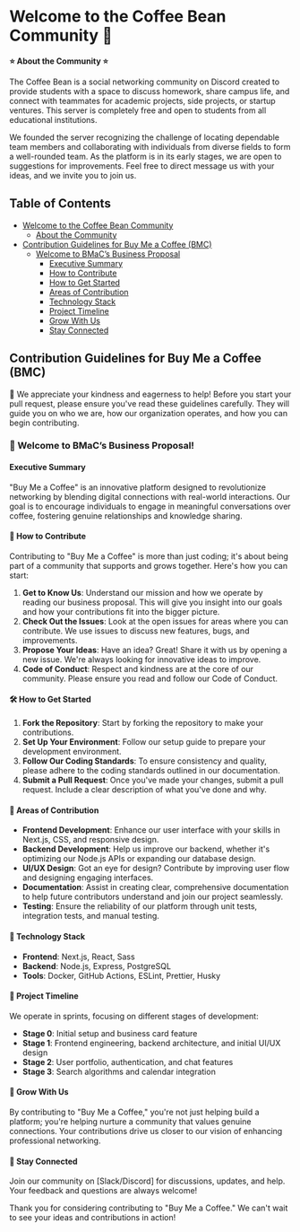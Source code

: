 # Welcome to the Coffee Bean Community 👋

**:star: About the Community :star:**

The Coffee Bean is a social networking community on Discord created to provide students with a space to discuss homework, share campus life, and connect with teammates for academic projects, side projects, or startup ventures. This server is completely free and open to students from all educational institutions.

We founded the server recognizing the challenge of locating dependable team members and collaborating with individuals from diverse fields to form a well-rounded team. As the platform is in its early stages, we are open to suggestions for improvements. Feel free to direct message us with your ideas, and we invite you to join us.

## Table of Contents

- [Welcome to the Coffee Bean Community](#welcome-to-the-coffee-bean-community-)
  - [About the Community](#about-the-community-)
- [Contribution Guidelines for Buy Me a Coffee (BMC)](#contribution-guidelines-for-buy-me-a-coffee-bmc)
  - [Welcome to BMaC’s Business Proposal](#welcome-to-bmac’s-business-proposal)
    - [Executive Summary](#executive-summary)
    - [How to Contribute](#how-to-contribute)
    - [How to Get Started](#how-to-get-started)
    - [Areas of Contribution](#areas-of-contribution)
    - [Technology Stack](#technology-stack)
    - [Project Timeline](#project-timeline)
    - [Grow With Us](#grow-with-us)
    - [Stay Connected](#stay-connected)

## Contribution Guidelines for Buy Me a Coffee (BMC)

🙏 We appreciate your kindness and eagerness to help! Before you start your pull request, please ensure you've read these guidelines carefully. They will guide you on who we are, how our organization operates, and how you can begin contributing.

### 🌟 Welcome to BMaC’s Business Proposal!

#### Executive Summary

"Buy Me a Coffee" is an innovative platform designed to revolutionize networking by blending digital connections with real-world interactions. Our goal is to encourage individuals to engage in meaningful conversations over coffee, fostering genuine relationships and knowledge sharing.

#### 🤝 How to Contribute

Contributing to "Buy Me a Coffee" is more than just coding; it's about being part of a community that supports and grows together. Here's how you can start:

1. **Get to Know Us**: Understand our mission and how we operate by reading our business proposal. This will give you insight into our goals and how your contributions fit into the bigger picture.
2. **Check Out the Issues**: Look at the open issues for areas where you can contribute. We use issues to discuss new features, bugs, and improvements.
3. **Propose Your Ideas**: Have an idea? Great! Share it with us by opening a new issue. We're always looking for innovative ideas to improve.
4. **Code of Conduct**: Respect and kindness are at the core of our community. Please ensure you read and follow our Code of Conduct.

#### 🛠 How to Get Started

1. **Fork the Repository**: Start by forking the repository to make your contributions.
2. **Set Up Your Environment**: Follow our setup guide to prepare your development environment.
3. **Follow Our Coding Standards**: To ensure consistency and quality, please adhere to the coding standards outlined in our documentation.
4. **Submit a Pull Request**: Once you've made your changes, submit a pull request. Include a clear description of what you've done and why.

#### 🎯 Areas of Contribution

- **Frontend Development**: Enhance our user interface with your skills in Next.js, CSS, and responsive design.
- **Backend Development**: Help us improve our backend, whether it's optimizing our Node.js APIs or expanding our database design.
- **UI/UX Design**: Got an eye for design? Contribute by improving user flow and designing engaging interfaces.
- **Documentation**: Assist in creating clear, comprehensive documentation to help future contributors understand and join our project seamlessly.
- **Testing**: Ensure the reliability of our platform through unit tests, integration tests, and manual testing.

#### 🤖 Technology Stack

- **Frontend**: Next.js, React, Sass
- **Backend**: Node.js, Express, PostgreSQL
- **Tools**: Docker, GitHub Actions, ESLint, Prettier, Husky

#### 📅 Project Timeline

We operate in sprints, focusing on different stages of development:

- **Stage 0**: Initial setup and business card feature
- **Stage 1**: Frontend engineering, backend architecture, and initial UI/UX design
- **Stage 2**: User portfolio, authentication, and chat features
- **Stage 3**: Search algorithms and calendar integration

#### 🌱 Grow With Us

By contributing to "Buy Me a Coffee," you're not just helping build a platform; you're helping nurture a community that values genuine connections. Your contributions drive us closer to our vision of enhancing professional networking.

#### 💬 Stay Connected

Join our community on [Slack/Discord] for discussions, updates, and help. Your feedback and questions are always welcome!

Thank you for considering contributing to "Buy Me a Coffee." We can't wait to see your ideas and contributions in action!

